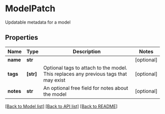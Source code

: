 # ModelPatch

Updatable metadata for a model

## Properties
Name | Type | Description | Notes
------------ | ------------- | ------------- | -------------
**name** | **str** |  | [optional] 
**tags** | **[str]** | Optional tags to attach to the model. This replaces any previous tags that may exist | [optional] 
**notes** | **str** | An optional free field for notes about the model | [optional] 

[[Back to Model list]](../README.md#documentation-for-models) [[Back to API list]](../README.md#documentation-for-api-endpoints) [[Back to README]](../README.md)


